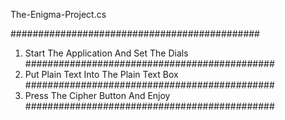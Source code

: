 The-Enigma-Project.cs

#############################################
1. Start The Application And Set The Dials
#############################################
2. Put Plain Text Into The Plain Text Box
#############################################
3. Press The Cipher Button And Enjoy
#############################################
